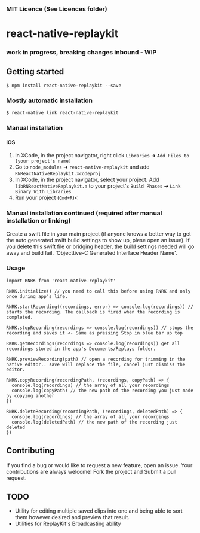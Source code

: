 ### MIT Licence (See Licences folder)

# react-native-replaykit
### work in progress, breaking changes inbound - WIP

## Getting started

`$ npm install react-native-replaykit --save`

### Mostly automatic installation

`$ react-native link react-native-replaykit`

### Manual installation

#### iOS

1. In XCode, in the project navigator, right click `Libraries` ➜ `Add Files to [your project's name]`
2. Go to `node_modules` ➜ `react-native-replaykit` and add `RNReactNativeReplaykit.xcodeproj`
3. In XCode, in the project navigator, select your project. Add `libRNReactNativeReplaykit.a` to your project's `Build Phases` ➜ `Link Binary With Libraries`
4. Run your project (`Cmd+R`)<

### Manual installation continued (required after manual installation or linking)

Create a swift file in your main project (if anyone knows a better way to get the auto generated swift build settings to show up, plese open an issue). If you delete this swift file or bridging header, the build settings needed will go away and build fail. 'Objecttive-C Generated Interface Header Name'. 


### Usage
```
import RNRK from 'react-native-replaykit'

RNRK.initialize() // you need to call this before using RNRK and only once during app's life.

RNRK.startRecording((recordings, error) => console.log(recordings)) // starts the recording. The callback is fired when the recording is completed.

RNRK.stopRecording(recordings => console.log(recordings)) // stops the recording and saves it <- Same as pressing Stop in blue bar up top

RKRK.getRecordings(recordings => console.log(recordings)) get all recordings stored in the app's Documents/Replays folder.

RNRK.previewRecording(path) // open a recording for trimming in the native editor.. save will replace the file, cancel just dismiss the editor.

RNRK.copyRecording(recordingPath, (recordings, copyPath) => {
  console.log(recordings) // the array of all your recordings
  console.log(copyPath) // the new path of the recording you just made by copying another
})

RNRK.deleteRecording(recordingPath, (recordings, deletedPath) => {
  console.log(recordings) // the array of all your recordings
  console.log(deletedPath) // the new path of the recording just deleted
})
```

## Contributing
If you find a bug or would like to request a new feature, open an issue. 
Your contributions are always welcome! Fork the project and Submit a pull request.

## TODO
* Utility for editing multiple saved clips into one and being able to sort them however desired and preview that result.
* Utilities for ReplayKit's Broadcasting ability

  